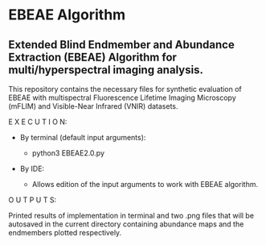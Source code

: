 # EBEAE  Algorithm
## Extended Blind Endmember and Abundance Extraction (EBEAE) Algorithm for multi/hyperspectral imaging analysis.

This repository contains the necessary files for synthetic evaluation of EBEAE with multispectral 
Fluorescence Lifetime Imaging Microscopy (mFLIM) and Visible-Near Infrared (VNIR) datasets.

E X E C U T I O N:
- By terminal (default input arguments):
    - python3 EBEAE2.0.py

- By IDE:
    - Allows edition of the input arguments to work with EBEAE algorithm.

O U T P U T S:

Printed results of implementation in terminal and two .png files that will be autosaved in the current directory 
containing abundance maps and the endmembers plotted respectively.
